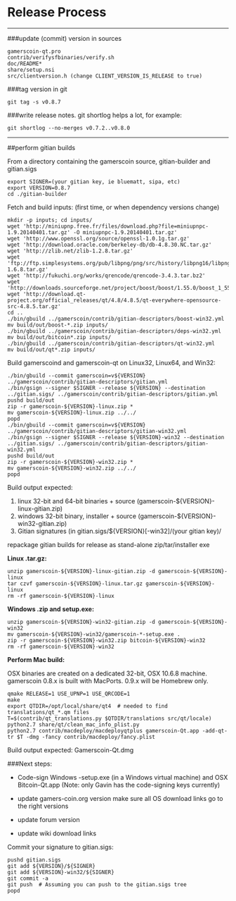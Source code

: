 Release Process
====================

* * *

###update (commit) version in sources


	gamerscoin-qt.pro
	contrib/verifysfbinaries/verify.sh
	doc/README*
	share/setup.nsi
	src/clientversion.h (change CLIENT_VERSION_IS_RELEASE to true)

###tag version in git

	git tag -s v0.8.7

###write release notes. git shortlog helps a lot, for example:

	git shortlog --no-merges v0.7.2..v0.8.0

* * *

##perform gitian builds

 From a directory containing the gamerscoin source, gitian-builder and gitian.sigs
  
	export SIGNER=(your gitian key, ie bluematt, sipa, etc)
	export VERSION=0.8.7
	cd ./gitian-builder

 Fetch and build inputs: (first time, or when dependency versions change)

	mkdir -p inputs; cd inputs/
	wget 'http://miniupnp.free.fr/files/download.php?file=miniupnpc-1.9.20140401.tar.gz' -O miniupnpc-1.9.20140401.tar.gz'
	wget 'http://www.openssl.org/source/openssl-1.0.1g.tar.gz'
	wget 'http://download.oracle.com/berkeley-db/db-4.8.30.NC.tar.gz'
	wget 'http://zlib.net/zlib-1.2.8.tar.gz'
	wget 'ftp://ftp.simplesystems.org/pub/libpng/png/src/history/libpng16/libpng-1.6.8.tar.gz'
	wget 'http://fukuchi.org/works/qrencode/qrencode-3.4.3.tar.bz2'
	wget 'http://downloads.sourceforge.net/project/boost/boost/1.55.0/boost_1_55_0.tar.bz2'
	wget 'http://download.qt-project.org/official_releases/qt/4.8/4.8.5/qt-everywhere-opensource-src-4.8.5.tar.gz'
	cd ..
	./bin/gbuild ../gamerscoin/contrib/gitian-descriptors/boost-win32.yml
	mv build/out/boost-*.zip inputs/
	./bin/gbuild ../gamerscoin/contrib/gitian-descriptors/deps-win32.yml
	mv build/out/bitcoin*.zip inputs/
	./bin/gbuild ../gamerscoin/contrib/gitian-descriptors/qt-win32.yml
	mv build/out/qt*.zip inputs/

 Build gamerscoind and gamerscoin-qt on Linux32, Linux64, and Win32:
  
	./bin/gbuild --commit gamerscoin=v${VERSION} ../gamerscoin/contrib/gitian-descriptors/gitian.yml
	./bin/gsign --signer $SIGNER --release ${VERSION} --destination ../gitian.sigs/ ../gamerscoin/contrib/gitian-descriptors/gitian.yml
	pushd build/out
	zip -r gamerscoin-${VERSION}-linux.zip *
	mv gamerscoin-${VERSION}-linux.zip ../../
	popd
	./bin/gbuild --commit gamerscoin=v${VERSION} ../gamerscoin/contrib/gitian-descriptors/gitian-win32.yml
	./bin/gsign --signer $SIGNER --release ${VERSION}-win32 --destination ../gitian.sigs/ ../gamerscoin/contrib/gitian-descriptors/gitian-win32.yml
	pushd build/out
	zip -r gamerscoin-${VERSION}-win32.zip *
	mv gamerscoin-${VERSION}-win32.zip ../../
	popd

  Build output expected:

  1. linux 32-bit and 64-bit binaries + source (gamerscoin-${VERSION}-linux-gitian.zip)
  2. windows 32-bit binary, installer + source (gamerscoin-${VERSION}-win32-gitian.zip)
  3. Gitian signatures (in gitian.sigs/${VERSION}[-win32]/(your gitian key)/

repackage gitian builds for release as stand-alone zip/tar/installer exe

**Linux .tar.gz:**

	unzip gamerscoin-${VERSION}-linux-gitian.zip -d gamerscoin-${VERSION}-linux
	tar czvf gamerscoin-${VERSION}-linux.tar.gz gamerscoin-${VERSION}-linux
	rm -rf gamerscoin-${VERSION}-linux

**Windows .zip and setup.exe:**

	unzip gamerscoin-${VERSION}-win32-gitian.zip -d gamerscoin-${VERSION}-win32
	mv gamerscoin-${VERSION}-win32/gamerscoin-*-setup.exe .
	zip -r gamerscoin-${VERSION}-win32.zip bitcoin-${VERSION}-win32
	rm -rf gamerscoin-${VERSION}-win32

**Perform Mac build:**

  OSX binaries are created on a dedicated 32-bit, OSX 10.6.8 machine.
  gamerscoin 0.8.x is built with MacPorts.  0.9.x will be Homebrew only.

	qmake RELEASE=1 USE_UPNP=1 USE_QRCODE=1
	make
	export QTDIR=/opt/local/share/qt4  # needed to find translations/qt_*.qm files
	T=$(contrib/qt_translations.py $QTDIR/translations src/qt/locale)
	python2.7 share/qt/clean_mac_info_plist.py
	python2.7 contrib/macdeploy/macdeployqtplus gamerscoin-Qt.app -add-qt-tr $T -dmg -fancy contrib/macdeploy/fancy.plist

 Build output expected: Gamerscoin-Qt.dmg

###Next steps:

* Code-sign Windows -setup.exe (in a Windows virtual machine) and
  OSX Bitcoin-Qt.app (Note: only Gavin has the code-signing keys currently)

* update gamers-coin.org version
  make sure all OS download links go to the right versions

* update forum version

* update wiki download links

Commit your signature to gitian.sigs:

	pushd gitian.sigs
	git add ${VERSION}/${SIGNER}
	git add ${VERSION}-win32/${SIGNER}
	git commit -a
	git push  # Assuming you can push to the gitian.sigs tree
	popd

